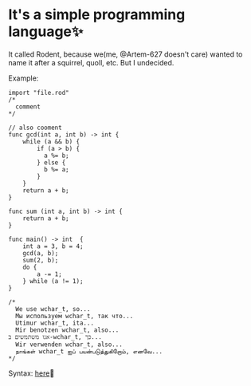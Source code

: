 # It's a simple programming language✨

It called Rodent, because we(me, @Artem-627 doesn't care) wanted to name it after a squirrel, quoll, etc. But I undecided.

Example:

```
import "file.rod"
/*
  comment
*/

// also cooment
func gcd(int a, int b) -> int {
    while (a && b) {
        if (a > b) {
          a %= b;
        } else {
          b %= a;
        }
    }
    return a + b;
}

func sum (int a, int b) -> int {
    return a + b;
}

func main() -> int  {
    int a = 3, b = 4;
    gcd(a, b);
    sum(2, b);
    do {
        a -= 1;
    } while (a != 1);
}

/*
  We use wchar_t, so...
  Мы используем wchar_t, так что...
  Utimur wchar_t, ita...
  Mir benotzen wchar_t, also...
אנו משתמשים ב-wchar_t, כך...
  Wir verwenden wchar_t, also...
  நாங்கள் wchar_t ஐப் பயன்படுத்துகிறோம், எனவே...
*/

```

Syntax: [here](https://github.com/odduck41/Rodent/blob/main/docs/Language.md)🎈


